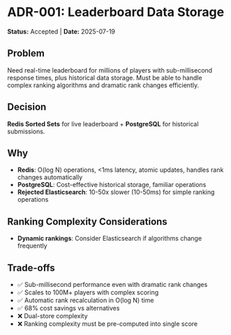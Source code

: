 # ADR-001: Leaderboard Data Storage

**Status:** Accepted | **Date:** 2025-07-19

## Problem
Need real-time leaderboard for millions of players with sub-millisecond response times, plus historical data storage. Must be able to handle complex ranking algorithms and dramatic rank changes efficiently.

## Decision
**Redis Sorted Sets** for live leaderboard + **PostgreSQL** for historical submissions.

## Why
- **Redis**: O(log N) operations, <1ms latency, atomic updates, handles rank changes automatically
- **PostgreSQL**: Cost-effective historical storage, familiar operations
- **Rejected Elasticsearch**: 10-50x slower (10-50ms) for simple ranking operations

## Ranking Complexity Considerations
- **Dynamic rankings**: Consider Elasticsearch if algorithms change frequently

## Trade-offs
- ✅ Sub-millisecond performance even with dramatic rank changes
- ✅ Scales to 100M+ players with complex scoring
- ✅ Automatic rank recalculation in O(log N) time
- ✅ 68% cost savings vs alternatives
- ❌ Dual-store complexity
- ❌ Ranking complexity must be pre-computed into single score